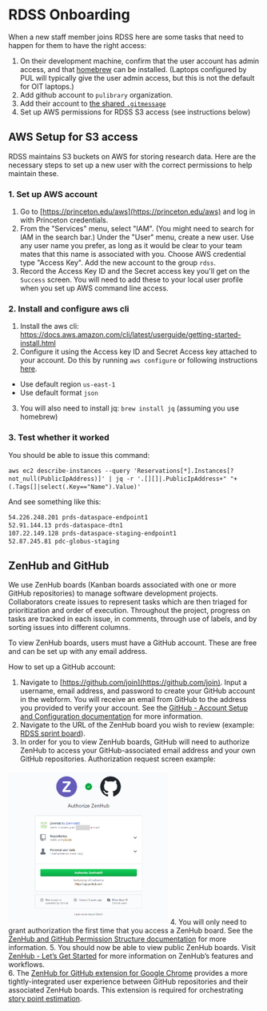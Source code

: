# RDSS Onboarding

When a new staff member joins RDSS here are some tasks that need to happen for them to have the right access:

1. On their development machine, confirm that the user account has admin access, and that [homebrew](https://brew.sh/) can be installed. (Laptops configured by PUL will typically give the user admin access, but this is not the default for OIT laptops.)
1. Add github account to `pulibrary` organization.
1. Add their account to [the shared `.gitmessage`](https://github.com/pulibrary/pul-the-hard-way/blob/main/gitmessage.md)
1. Set up AWS permissions for RDSS S3 access (see instructions below)

## AWS Setup for S3 access

RDSS maintains S3 buckets on AWS for storing research data. Here are the necessary steps to set up a new user with the correct permissions to help maintain these.

### 1. Set up AWS account

1. Go to [https://princeton.edu/aws](https://princeton.edu/aws) and log in with Princeton credentials.
2. From the "Services" menu, select "IAM". (You might need to search for IAM in the search bar.) Under the "User" menu, create a new user. Use any user name you prefer, as long as it would be clear to your team mates that this name is associated with you. Choose AWS credential type "Access Key". Add the new account to the group `rdss`.
3. Record the Access Key ID and the Secret access key you'll get on the `Success` screen. You will need to add these to your local user profile when you set up AWS command line access.

### 2. Install and configure aws cli

1. Install the aws cli: https://docs.aws.amazon.com/cli/latest/userguide/getting-started-install.html
2. Configure it using the Access key ID and Secret Access key attached to your account. Do this by running `aws configure` or following instructions [here](https://docs.aws.amazon.com/cli/latest/userguide/getting-started-quickstart.html).

- Use default region `us-east-1`
- Use default format `json`

3. You will also need to install jq: `brew install jq` (assuming you use homebrew)

### 3. Test whether it worked

You should be able to issue this command:

```
aws ec2 describe-instances --query 'Reservations[*].Instances[?not_null(PublicIpAddress)]' | jq -r '.[][]|.PublicIpAddress+" "+(.Tags[]|select(.Key=="Name").Value)'
```

And see something like this:

```
54.226.248.201 prds-dataspace-endpoint1
52.91.144.13 prds-dataspace-dtn1
107.22.149.128 prds-dataspace-staging-endpoint1
52.87.245.81 pdc-globus-staging
```

## ZenHub and GitHub

We use ZenHub boards (Kanban boards associated with one or more GitHub repositories) to manage software development projects. Collaborators create issues to represent tasks which are then triaged for prioritization and order of execution.  Throughout the project, progress on tasks are tracked in each issue, in comments, through use of labels, and by sorting issues into different columns.

To view ZenHub boards, users must have a GitHub account. These are free and can be set up with any email address.

How to set up a GitHub account:

1. Navigate to [https://github.com/join](https://github.com/join).  Input a username, email address, and password to create your GitHub account in the webform. You will receive an email from GitHub to the address you provided to verify your account.  See the [GitHub - Account Setup and Configuration documentation](https://git-scm.com/book/en/v2/GitHub-Account-Setup-and-Configuration) for more information.
2. Navigate to the URL of the ZenHub board you wish to review (example: [RDSS sprint board](https://app.zenhub.com/workspaces/rdss-61a4f1a12a399b001730f65a/board)).
3. In order for you to view ZenHub boards, GitHub will need to authorize ZenHub to access your GitHub-associated email address and your own GitHub repositories.
  Authorization request screen example:

  ![](images/zenhub.png)
4. You will only need to grant authorization the first time that you access a ZenHub board.  See the [ZenHub and GitHub Permission Structure documentation](https://help.zenhub.com/support/solutions/articles/43000037261-github-permissions-and-access-in-zenhub) for more information.
5. You should now be able to view public ZenHub boards. Visit [ZenHub - Let’s Get Started](https://help.zenhub.com/support/solutions/43000361405) for more information on ZenHub’s features and workflows.  
6. The [ZenHub for GitHub extension for Google Chrome](https://chromewebstore.google.com/detail/zenhub-for-github/ogcgkffhplmphkaahpmffcafajaocjbd) provides a more tightly-integrated user experience between GitHub repositories and their associated ZenHub boards.  This extension is required for orchestrating [story point estimation](https://github.com/pulibrary/rdss-handbook/blob/main/issues.md#story-point-estimation).

